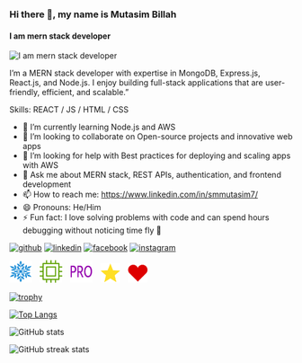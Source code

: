 ### Hi there 👋, my name is Mutasim Billah
#### I am mern stack developer
![I am mern stack developer](https://i.ibb.co.com/CKtK8HCh/Navy-Blue-Modern-Business-Facebook-Cover.png)

I’m a MERN stack developer with expertise in MongoDB, Express.js, React.js, and Node.js. I enjoy building full-stack applications that are user-friendly, efficient, and scalable.”

Skills: REACT / JS / HTML / CSS

- 🌱 I’m currently learning Node.js and AWS 
- 👯 I’m looking to collaborate on Open-source projects and innovative web apps 
- 🤔 I’m looking for help with Best practices for deploying and scaling apps with AWS 
- 💬 Ask me about MERN stack, REST APIs, authentication, and frontend development 
- 📫 How to reach me: https://www.linkedin.com/in/smmutasim7/ 
- 😄 Pronouns: He/Him 
- ⚡ Fun fact: I love solving problems with code and can spend hours debugging without noticing time fly 🚀 


[<img src='https://cdn.jsdelivr.net/npm/simple-icons@3.0.1/icons/github.svg' alt='github' height='40'>](https://github.com/mutasim99)  [<img src='https://cdn.jsdelivr.net/npm/simple-icons@3.0.1/icons/linkedin.svg' alt='linkedin' height='40'>](https://www.linkedin.com/in/https://www.linkedin.com/in/smmutasim7//)  [<img src='https://cdn.jsdelivr.net/npm/simple-icons@3.0.1/icons/facebook.svg' alt='facebook' height='40'>](https://www.facebook.com/https://www.facebook.com/valobasargolpo.valobasa.96)  [<img src='https://cdn.jsdelivr.net/npm/simple-icons@3.0.1/icons/instagram.svg' alt='instagram' height='40'>](https://www.instagram.com/https://www.instagram.com/smmutasim__billah/?hl=en/)  

<a href='https://archiveprogram.github.com/'><img src='https://raw.githubusercontent.com/acervenky/animated-github-badges/master/assets/acbadge.gif' width='40' height='40'></a> <a href='https://docs.github.com/en/developers'><img src='https://raw.githubusercontent.com/acervenky/animated-github-badges/master/assets/devbadge.gif' width='40' height='40'></a> <a href='https://github.com/pricing'><img src='https://raw.githubusercontent.com/acervenky/animated-github-badges/master/assets/pro.gif' width='40' height='40'></a> <a href='https://stars.github.com/'><img src='https://raw.githubusercontent.com/acervenky/animated-github-badges/master/assets/starbadge.gif' width='35' height='35'></a> <a href='https://docs.github.com/en/github/supporting-the-open-source-community-with-github-sponsors'><img src='https://raw.githubusercontent.com/acervenky/animated-github-badges/master/assets/sponsorbadge.gif' width='35' height='35'></a> 

[![trophy](https://github-profile-trophy.vercel.app/?username=mutasim99)](https://github.com/ryo-ma/github-profile-trophy)

[![Top Langs](https://github-readme-stats.vercel.app/api/top-langs/?username=mutasim99)](https://github.com/anuraghazra/github-readme-stats)

![GitHub stats](https://github-readme-stats.vercel.app/api?username=mutasim99&show_icons=true)  

![GitHub streak stats](https://streak-stats.demolab.com/?user=mutasim99)  

